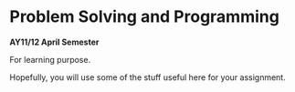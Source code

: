 # Problem Solving and Programming 

**AY11/12 April Semester**

For learning purpose.

Hopefully, you will use some of the stuff useful here for your assignment. 

